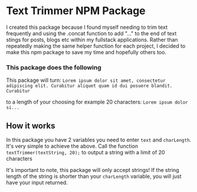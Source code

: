 # Text Trimmer NPM Package

I created this package because I found myself needing to trim text frequently and using the .concat function to add "..." to the end of text stings for posts, blogs etc within my fullstack applications.
Rather than repeatedly making the same helper function for each project, I decided to make this npm package to save my time and hopefully others too.

### This package does the following
This package will turn:
`Lorem ipsum dolor sit amet, consectetur adipiscing elit. Curabitur aliquet quam id dui posuere blandit. Curabitur`

to a length of your choosing for example 20 characters:
`Lorem ipsum dolor si...`  

## How it works

In this package you have 2 variables you need to enter `text` and `charLength`. It's very simple to achieve the above. 
Call the function `textTrimmer(textString, 20);` to output a string with a limit of 20 characters

It's important to note, this package will only accept strings! If the string length of the string is shorter than your `charLength` variable, you will just have your input returned. 
